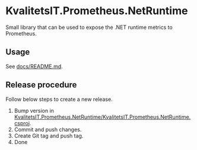 # KvalitetsIT.Prometheus.NetRuntime

Small library that can be used to expose the .NET runtime metrics to Prometheus.

## Usage

See [docs/README.md]().

## Release procedure

Follow below steps to create a new release. 

1. Bump version in [KvalitetsIT.Prometheus.NetRuntime/KvalitetsIT.Prometheus.NetRuntime.csproj](). 
2. Commit and push changes. 
3. Create Git tag and push tag.
4. Done